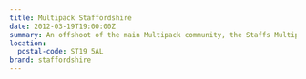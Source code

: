 ```yaml
---
title: Multipack Staffordshire
date: 2012-03-19T19:00:00Z
summary: An offshoot of the main Multipack community, the Staffs Multipack is a group of web professionals and tech enthusiasts from the South Staffordshire area.
location:
  postal-code: ST19 5AL
brand: staffordshire
---
```


